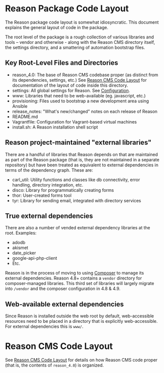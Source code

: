 # Reason Package Code Layout

The Reason package code layout is somewhat idiosyncratic. This document explains the general layout of code in the package.

The root level of the package is a rough collection of various libraries and tools – vendor and otherwise - along with the Reason CMS directory itself, the settings directory, and a smattering of automation bootstrap files.

## Key Root-Level Files and Directories

* reason_4.0: The base of Reason CMS codebase proper (as distinct from its dependencies, settings, etc.) See [Reason CMS Code Layout](code_layout_reason.md) for documentation of the layout of code inside this directory.
* settings: All global settings for Reason. See [Configuration](../configuration/index.md).
* www: Libraries that need to be web-available (eg. javascript, etc.)
* provisioning: Files used to bootstrap a new development area using Ansible
* release_notes: "What's new/changed" notes on each release of Reason
* README.md
* Vagrantfile: Configuration for Vagrant-based virtual machines
* install.sh: A Reason installation shell script

## Reason project-maintained "external libraries"

There are a handful of libraries that Reason depends on that are maintained as part of the Reason package (that is, they are not maintained in a separate repository) but have been treated as equivalent to external dependencies in terms of the dependency graph. These are:

* carl_util: Utility functions and classes like db connectivity, error handling, directory integration, etc.
* disco: Library for programmatically creating forms
* thor: User-created forms tool
* tyr: Library for sending email, integrated with directory services

## True external dependencies

There are also a number of vended external dependency libraries at the root. Examples:

* adodb
* akismet
* date_picker
* google-api-php-client
* Etc.

Reason is in the process of moving to using [Composer](https://getcomposer.org/) to manage its external dependencies. Reason 4.8+ contains a `vendor` directory for composer-managed libraries. This third set of libraries will largely migrate into `/vendor` and the composer configuration in 4.8 & 4.9.

## Web-available external dependencies

Since Reason is installed outside the web root by default, web-accessible resources need to be placed in a directory that is explicitly web-accessible. For external dependencies this is `www/`.

# Reason CMS Code Layout

See [Reason CMS Code Layout](code_layout_reason.md) for details on how Reason CMS code proper (that is, the contents of `reason_4.0`) is organized.


